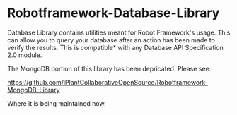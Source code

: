 Robotframework-Database-Library
===============================

Database Library contains utilities meant for Robot Framework's usage. This can allow you to query your database after an action has been made to verify the results. This is compatible* with any Database API Specification 2.0 module.

The MongoDB portion of this library has been depricated.  Please see:

https://github.com/iPlantCollaborativeOpenSource/Robotframework-MongoDB-Library

Where it is being maintained now.
